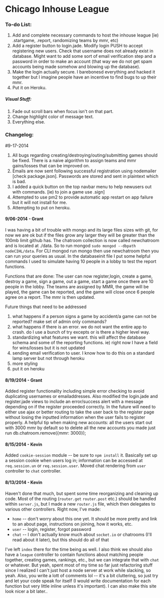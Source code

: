 # Chicago Inhouse League

### To-do List:
1. Add and complete necessary commands to host the inhouse league [ie) .startgame, .report, randomizing teams by mmr, etc)
2. Add a register button to login.jade. Modify login PUSH to accept registering new users. Check that username does not already exist in database. Might want to add some sort of email verification step and a password in order to make an account (that way we do not get spam accounts being made somehow and blowing up the database).
3. Make the login actually secure. I barebonesd everything and hacked it together but I imagine people have an incentive to find bugs to up their mmr.
4. Put it on Heroku.

##### Visual Stuff:
1. Fade out scroll bars when focus isn't on that part.
2. Change highlight color of message text.
3. Everything else.

### Changelog:

#9-17-2014
1. All bugs regarding creating/destroying/outing/submitting games should be fixed. There is a naive algorithm to assign teams and mmr gains/losses that can be improved on. 
2. Emails are now sent following successful registration using nodemailer [check package.json]. Passwords are stored and sent in plaintext which is bad.  
3. I added a quick button on the top navbar menu to help newusers out with commands. [ie) to join a game use .sign]
4. Attempted to use pm2 to provide automatic app restart on app failure but it will not install for me. 
5. Attempting to put on heroku. 

#### 9/06-2014 - Grant
I was having a bit of trouble with mongo and its large files sizes with git, for now we are ok but if the files grow any larger they will be greater than the 100mb limit github has.
The chatroom collection is now called newchatroom and is located at ./data. So to run mongod `sudo mongod --dbpath nodeCIHL/data`. For CLI mongod run mongo then use newchatroom then you can run your queries as usual. In the databaseinit file I put some helpful commands I used to simulate having 10 people in a lobby to test the report functions. 

Functions that are done: 
The user can now register,login, create a game, destroy a game, sign a game, out a game, start a game once there are 10 people in the lobby. The teams are assigned by MMR, the game will be played, the game can be reported, and the game will close once 6 people agree on a report. The mmr is then updated. 

Future things that need to be addressed
1. what happens if a person signs a game by accident/a game can not be reported? make set of admin only commands?
2. what happens if there is an error. we do not want the entire app to crash. do I use a bunch of try excepts or is there a higher level way.
3. standardizing what features we want. this will affect the database schema and some of the reporting functions. ie) right now I have a field for wins/losses but it is not updated
4. sending email verification to user. I know how to do this on a standard lamp server but not through heroku
5. more styling 
6. put it on heroku


#### 8/19/2014 - Grant
Added register functionality including simple error checking to avoid duplicating usernames or emailaddresses. Also modified the login.jade and register.jade views to include an error/success alert with a message depending on if the register proceeded correctly. 
In the future will need to either use ajax or better routing to take the user back to the register page without losing the inputted information when the user fails to register properly. 
A helpful tip when making new accounts: all the users start out with 3000 mmr by default so to delete all the new accounts you made just run db.chatroom.remove({mmr: 3000});

#### 8/15/2014 - Kevin
Added `cookie-session` module -- be sure to `npm install` it. Basically set up a session cookie when users log in; information can be accessed at `req.session.un` or `req.session.user`. Moved chat rendering from `user` controller to `chat` controller.

#### 8/13/2014 - Kevin
Haven't done that much, but spent some time reorganizing and cleaning up code. Most of the routing (`router.get` `router.post` etc.) should be handled within `server.js`, but I made a new `router.js` file, which then delegates to various other controllers. Right now, I've made:
* `home` -- don't worry about this one yet. It should be more pretty and link to an about page, instructions on joining, how it works, etc.
* `user` -- login, register, forgot password
* `chat` -- I don't actually know much about `socket.io` or chatrooms (I'll read about it later), but this should do all of that

I've left `index` there for the time being as well. I also think we should also have a `league` controller to contain functions about matching people together, creating games, rankings, etc., but we can integrate that with `chat` or whatever. But yeah, spent most of my time so far just refactoring stuff since I realized I can't just host a node server at work while slacking, so yeah. Also, you write a lott of comments lol -- it's a bit cluttering, so just try and let your code speak for itself (I would write documentation for each function but very little inline unless it's important). I can also make this site look nicer a bit later..
